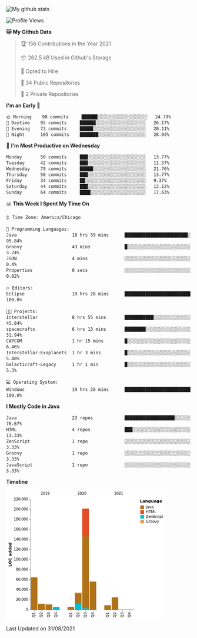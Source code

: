 ![My github stats](https://github-readme-stats.vercel.app/api?username=romvoid95&theme=gruvbox&include_all_commits=true&show_icons=true")

<!--START_SECTION:waka-->
![Profile Views](http://img.shields.io/badge/Profile%20Views-2-blue)

**🐱 My Github Data** 

> 🏆 156 Contributions in the Year 2021
 > 
> 📦 262.5 kB Used in Github's Storage 
 > 
> 💼 Opted to Hire
 > 
> 📜 34 Public Repositories 
 > 
> 🔑 2 Private Repositories  
 > 
**I'm an Early 🐤** 

```text
🌞 Morning    90 commits     ██████░░░░░░░░░░░░░░░░░░░   24.79% 
🌆 Daytime    95 commits     ██████░░░░░░░░░░░░░░░░░░░   26.17% 
🌃 Evening    73 commits     █████░░░░░░░░░░░░░░░░░░░░   20.11% 
🌙 Night      105 commits    ███████░░░░░░░░░░░░░░░░░░   28.93%

```
📅 **I'm Most Productive on Wednesday** 

```text
Monday       50 commits     ███░░░░░░░░░░░░░░░░░░░░░░   13.77% 
Tuesday      42 commits     ███░░░░░░░░░░░░░░░░░░░░░░   11.57% 
Wednesday    79 commits     █████░░░░░░░░░░░░░░░░░░░░   21.76% 
Thursday     50 commits     ███░░░░░░░░░░░░░░░░░░░░░░   13.77% 
Friday       34 commits     ██░░░░░░░░░░░░░░░░░░░░░░░   9.37% 
Saturday     44 commits     ███░░░░░░░░░░░░░░░░░░░░░░   12.12% 
Sunday       64 commits     ████░░░░░░░░░░░░░░░░░░░░░   17.63%

```


📊 **This Week I Spent My Time On** 

```text
⌚︎ Time Zone: America/Chicago

💬 Programming Languages: 
Java                     18 hrs 39 mins      ████████████████████████░   95.84% 
Groovy                   43 mins             █░░░░░░░░░░░░░░░░░░░░░░░░   3.74% 
JSON                     4 mins              ░░░░░░░░░░░░░░░░░░░░░░░░░   0.4% 
Properties               0 secs              ░░░░░░░░░░░░░░░░░░░░░░░░░   0.02%

🔥 Editors: 
Eclipse                  19 hrs 28 mins      █████████████████████████   100.0%

🐱‍💻 Projects: 
Interstellar             8 hrs 55 mins       ███████████░░░░░░░░░░░░░░   45.84% 
spacecraftx              6 hrs 13 mins       ████████░░░░░░░░░░░░░░░░░   31.94% 
CAPCOM                   1 hr 15 mins        █░░░░░░░░░░░░░░░░░░░░░░░░   6.46% 
Interstellar-Exoplanets  1 hr 3 mins         █░░░░░░░░░░░░░░░░░░░░░░░░   5.48% 
Galacticraft-Legacy      1 hr 1 min          █░░░░░░░░░░░░░░░░░░░░░░░░   5.3%

💻 Operating System: 
Windows                  19 hrs 28 mins      █████████████████████████   100.0%

```

**I Mostly Code in Java** 

```text
Java                     23 repos            ███████████████████░░░░░░   76.67% 
HTML                     4 repos             ███░░░░░░░░░░░░░░░░░░░░░░   13.33% 
ZenScript                1 repo              ░░░░░░░░░░░░░░░░░░░░░░░░░   3.33% 
Groovy                   1 repo              ░░░░░░░░░░░░░░░░░░░░░░░░░   3.33% 
JavaScript               1 repo              ░░░░░░░░░░░░░░░░░░░░░░░░░   3.33%

```


**Timeline**

![Chart not found](https://raw.githubusercontent.com/ROMVoid95/ROMVoid95/master/charts/bar_graph.png) 


 Last Updated on 31/08/2021
<!--END_SECTION:waka-->

